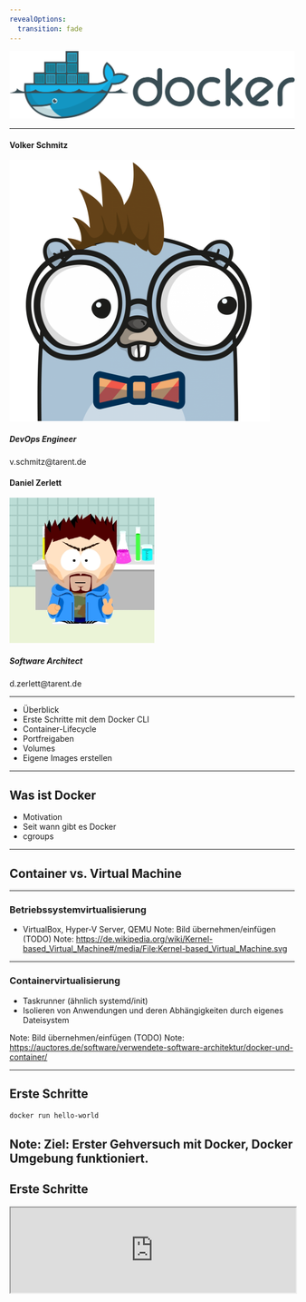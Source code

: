 ```yaml
---
revealOptions:
  transition: fade
---
```


![docker](./images/docker_logo.png)

----

<div class="divided">
  <h4>Volker Schmitz</h4>
  <img src="./images/saltyblu.png">
  <h5>DevOps Engineer</h5> 
  v.schmitz@tarent.de
</div>

<div class="divided">
  <h4>Daniel Zerlett</h4>
  <img src="./images/b00lduck.png">
  <h5>Software Architect</h5>
  d.zerlett@tarent.de
</div>

----

- Überblick
- Erste Schritte mit dem Docker CLI
- Container-Lifecycle
- Portfreigaben
- Volumes
- Eigene Images erstellen

---

## Was ist Docker

- Motivation
- Seit wann gibt es Docker
- cgroups

----

## Container vs. Virtual Machine

----

### Betriebssystemvirtualisierung

* VirtualBox, Hyper-V Server, QEMU
Note: Bild übernehmen/einfügen (TODO)
Note: https://de.wikipedia.org/wiki/Kernel-based_Virtual_Machine#/media/File:Kernel-based_Virtual_Machine.svg

----

### Containervirtualisierung

* Taskrunner (ähnlich systemd/init)
* Isolieren von Anwendungen und deren Abhängigkeiten durch eigenes Dateisystem

Note: Bild übernehmen/einfügen (TODO)
Note: https://auctores.de/software/verwendete-software-architektur/docker-und-container/

---

## Erste Schritte

```bash
docker run hello-world
```
Note: Ziel: Erster Gehversuch mit Docker, Docker Umgebung funktioniert.
----

## Erste Schritte

<iframe width="100%" src="http://localhost:4200?u=trainer&p=trainer"> <!-- .element: class="fragment" -->

Note: docker run hello-world

----

## Docker CLI

Docker CLI ist ein Kommandozeilen-Tool mit dem sich auf einfachste Weise der Docker-Daemon kontrollieren lässt.

Einfache Anwendungsfälle von Docker CLI:
- Container erstellen
- Container starten
- laufende Container anzeigen
- Container stoppen

Note: Ziel: Docker CLI Grundlagen verstehen
Note: Systemd-Analogie ansprechen
----

## Docker CLI

<iframe width="100%" src="http://localhost:4200?u=trainer&p=trainer"> <!-- .element: class="fragment" -->

----

## Docker CLI

```shell
docker run -d -p 8080:80 wordpress
docker ps
docker logs <containerID>
```
Note: https://hub.docker.com/_/wordpress/
Note: Ziel ist es zu erkennen, wie einfach die Instalation ist.

----

### Übung gitea

- Starte "gitea" vom Docker-Image "gitea/gitea" im Hintergund und exponiere den Container-Port 3000 auf den Host-Port 8080!
- Zeige alle laufenden Docker-Prozesse an und erkenne, ob der Port 3000 auf Port 8080 exponiert ist!
- Bonus: Betrachte die Log-Ausgabe des gitea-Containers in Echtzeit!

Note: split view (TODO)
Note: Bonus bonus: Gibt es noch andere Ports im gitea-Container, die nicht exponiert sind? Wenn ja, exponiere auch diesen Port!

<iframe width="100%" src="http://localhost:4200?u=trainer&p=trainer"> <!-- .element: class="fragment" -->

Note: docker run -d -p 3000:3000 gitea/gitea

----

### Zusammenfassung

- Erstellen eines Containers mit exponiertem Port 
  - `docker run`
- Containerübersicht
  - `docker ps`
- Ausgabe von Logs
  - `docker logs`
- Docker CLI Hilfe
  - `docker help`
  - `docker help <subcommand>`

Note: split view (TODO)
<iframe width="100%" src="http://localhost:4200?u=trainer&p=trainer"> <!-- .element: class="fragment" -->

---

## Container-Lifecycle

TODO: Einfaches Bild zum Lifecycle

----

- Created
  - Container ist erstellt aber nicht gestartet
- Running
  - Container ist gestartet 
- Stopped
  - Container ist noch vorhanden aber gestoppt 
- Paused
  - Container ist angehalten
- Deleted
  - Container ist gelöscht

----

<iframe width="100%" src="http://localhost:4200?u=trainer&p=trainer"> <!-- .element: class="fragment" -->

Note: docker ps -a
Note: docker stop
Note: docker rm

----

### Übung Lifecycle

- Alle laufenden Container sollen beendet und gelöscht werden. 
- Wie stelle ich fest, dass alle Container gelöscht sind?

---

## Docker Ports & Volumes

----

### Docker Portfreigaben

Docker kann Container Ports an Hostports binden (exponieren).

```
docker run -d -p 80:8081 wordpress
docker run -d -p 80 wordpress
docker ps
```

Note: split view (TODO)
<iframe width="100%" src="http://localhost:4200?u=trainer&p=trainer"> <!-- .element: class="fragment" -->

Note: Zwei unterschiedliche Container, binden auf zwei unterschiedlichen Ports.
Note: Random-Ports erklären


### Docker Volumes

```shell
docker run -v /some/content:/usr/share/nginx/html:ro -d nginx
```

Note: split view (TODO)
<iframe width="100%" src="http://localhost:4200?u=trainer&p=trainer"> <!-- .element: class="fragment" -->

Note: Kurzer Hinweis auf Anonymous und Named-Volumes
Note: ro,rw etc.

----

### Docker Volumes Detail

- Default: read/write
  - docker run -v /local/folder:/container/folder imageName
  - docker run -v /local/folder:/container/folder:rw imageName
- Read only
  - docker run -v /local/folder:/container/folder:ro imageName

----

### Übung Volumes and Ports

- Starte gitea mit folgenden Optionen:
  - Persistenz der Git-Konfiguration (Container-Pfad /data)
  - Exponiere das Webinterface 
    - Containerport 3000 auf lokalen Port 3000
  - Exponiere SSH
    - Containerport 22 auf lokalen Port 3022
- Richte gitea über das Webinterface ein (http://localhost:3000)
  - Default-Settings lassen
- Container stoppen und löschen
  - Bonus: Gibt es einen Befehl der Stoppen und Löschen vereint?
- Container mit den selben Optionen wieder erstellen
- Was passiert mit der Konfiguration und den Nutzdaten von gitea?

<iframe width="100%" src="http://localhost:4200?u=trainer&p=trainer"> <!-- .element: class="fragment" -->

Note: docker run -v $(pwd)/gitea-data:/data -p 3000:3000 -p 22:3022
Note: docker stop `containterid`
Note: docker rm `containerid` 
Note: docker rm -f `containerid`
  
----

### Zusammenfassung  

- Exponieren von beliebigen Ports
  - Random Ports
  - Fixed Ports
- Einbinden von Volumes
  - Schreib/Lesezugriff
  - Schreibgeschützt (ro) 
- Stoppen und löschen von Containern
  - docker stop
  - docker rm  
  - docker rm -f 
  
<iframe width="100%" src="http://localhost:4200?u=trainer&p=trainer"> <!-- .element: class="fragment" -->  

Note: docker run -p 3000:3000 -p 3022:22 -v $(pwd)/giteatest:/data gitea/gitea
  
---

## Environment-Variablen

Note: Beispiel environment variablen an MariaDB zeigen.

```
docker run -d \
           -e MYSQL_ROOT_PASSWORD=supersicher \
           -e MYSQL_USER=wordpress \
           -e MYSQL_PASSWORD=wordpress \
           -e MYSQL_DATABASE=wordpress \
           -v $(pwd)/mariadb-data:/var/lib/mysql \
           --name wordpress-database \
           mariadb

docker inspect wordpress-database
```

----

### Übung PostgresDB starten

 - Starte einen [postgreSQL](https://hub.docker.com/_/postgres/) Docker-Container mit:
   - einer automatisch erstellten Datenbank mit dediziertem Benutzeraccount 
   - Umgebungsvariablen POSTGRES_USER, POSTGRES_PASSWORD, POSTGRES_DB
 - Sorge dafür, dass das Datenverzeichnis der Datenbank (/var/lib/postgresql/data) auf ein lokales 
   Volume ($(pwd)/volumes/db) gemappt ist!
   
Note: docker run -d --name=gitea-database -e POSTGRES_USER=gitea -e POSTGRES_PASSWORD=gitea -e POSTGRES_DB=gitea -v $(pwd)/postgesql-data:/var/lib/postgresql/data postgres

----

### Zusammenfassung

- Container Namen geben (--name)
- Environment-Variablen an Container übergeben (-e)
- docker inspect

---

## Kommunikation zwischen Containern

Kommunikation über die "Docker default bridge"
Namensauflösung per Docker-DNS

Note: Wordpress-Container starten, mit mysql verknüpfen
Note: Ziel: Interne Kommunikation zwischen Containern
Note: docker run --link=wordpress-database -e WORDPRESS_DB_HOST=wordpress-database -e WORDPRESS_DB_USER=wordpress -e WORDPRESS_DB_PASSWORD=wordpress -e WORDPRESS_DB_NAME=wordpress wordpress

<iframe width="100%" src="http://localhost:4200?u=trainer&p=trainer"> <!-- .element: class="fragment" -->

----

### Übung: Gitea mit PostgreSQL verbinden

- Stoppe und lösche nun deinen Gitea Container!
- Konfiguriere den Container so, dass Gitea seine Konfiguration in der lokalen PostgreSQL speichert!
  - Benutze dafür die vorher erstellte Datenbank!
  
Note: docker run -d --name=gitea-database -e POSTGRES_USER=gitea -e POSTGRES_PASSWORD=gitea -e POSTGRES_DB=gitea -v $(pwd)/postgesql-data:/var/lib/postgresql/data postgres
Note: docker run -p 3000:3000 -v $(pwd)/gitea/data:/data -p 3000:3000 -p 3022:22 --link=gitea-database gitea/gitea

----

### Zusammenfassung

Verbinden von Containern
  - --link
  - Namensauflösung per Docker DNS

---

## Container und Images

- Was ist ein Image und was ist ein Container

Note: Ein Image ist nicht lauffähig, es wir verwendet um ein Container zu erzeugen
Note: Ein Container ist eine Instanz von einem Image und kann zur Laufzeit verändert werden
Note: Beispiel: docker run -it ubuntu -> apt-get update; apt-get install git -y; exit
Note:           docker run -it ubuntu git --version
Note: Das Selbe nochmal mit commit
Note: docker image ls

<iframe width="100%" src="http://localhost:4200?u=trainer&p=trainer"> <!-- .element: class="fragment" -->
---

## Zusammenfassung

- Unterschied Container und Images
- docker commit
- docker images
  - docker image ls
 

# Docker Images erstellen

---

## Docker CLI

### docker exec

docker run --name mynginx-container -it nginx bash
  echo "<h1>Hello World</h1>" > /usr/share/nginx/html/index.html
  exit 
docker commit mynginx-container mynginx-image
  
Note: Docker commit erklären mit Überleitung zu Dockerfile

----

## Image aus Dockerfile erstellen


Dockerfile
```
FROM nginx
RUN echo "<h1>Hello World from Dockerfile</h1>" > /usr/share/nginx/html/index.html 
```

```bash
docker build -t mynginx-image:2
docker run -d -p 8081:80 mynginx-image
docker run -d -p 8082:80 mynginx-image:2
```

---

### Übung

- Baue ein docker Image das auf nginx basiert
- Dieses soll eine modifizierte index.html haben
- Tagge den Container als mynginx
- Baue einen zweiten nginx container der den "COPY"-Befehl nutzt.
- Tagge den Container als mynginx in Version 2
- Bonus: Nutze Nginx mit alpine anstatt ubuntu
- Bonus vergleiche die Image größen

Link zu Dokumentation

----

### Docker Base Images

Welche "base" Images gibt es?
Was sind die Unterschiede?

Note: Alpine ist der bevorzugte, da er wesentlich kleiner ist als alle anderen.

----

### Zusammenfassung

- Dockerfile
  - FROM
  - COPY
  - RUN
  - CMD
- Docker CLI
  - docker build -t tag:version .
  - docker commit image tag:version
- Docker Hub

---

## Advanced Optional

---

## docker-compose

TODO: motivation, syntax, cli

Ziel: Vereinfachung von docker cli

Tool zur Vereinfachung von docker (v2)
Tool zu benutzung von docker swarm (v3)

Note: Example: wordpress mit postgresql

----

### Übung

- Stoppe und lösche deine vorrangegangen Container ohne Nutzdatemverlust.
- Erstelle eine docker-compose.yml in der [gitea](https://hub.docker.com/r/gitea/gitea/) und mariadb als Services beschrieben sind.
  - Stelle sicher das alle Volumes und Ports erhalten bleiben.
- Lagere das Daten-Verzeichnis von gitea auf deinen Computer aus.

---

## Docker Netzwerke

- docker network ls
- docker-compose naming (netzwerke und container)
- docker-compose -p
- docker network rm
- Unterschied docker-compose stop/down

----

### Übung

- Füge deiner docker-compose.yml ein "seprates" Netzwerk hinzu!
- Richte nun die Verbindung von gitea und mariaDB über das neuerstellte Netzwerk ein.

---

## Layer und Storage Driver (theorie only)

- Was ist das eigentlich?
- Wo sehe ich das?

---

## Dockerfile Layer

- EXPOSE
- USER
- ENV
- RUN TODO: Bsp einbauen

----

### Übung

- Erweitere deine Dockerfile so, dass die Anwendung nicht mehr unter dem default User und Gruppe läuft!
  - Stelle mit RUN sicher, dass der User berechtigungen hat das Binary zu starten und im Verzeichnis (/app) zu schreiben.
- Konfiguriere die Anwendung über ENV variablen, stelle sicher dass alle Ports exponiert werden.

---

## Advanced Layer

- COPY vs ADD
- WORKDIR
- ENTRYPOINT vs CMD
  - ENTRYPOINT nicht überschreibbar
- HEALTHCHECK ?

----

### Übung

- Versuche den RUN Befehl durch WORKDIR und COPY --chown zu erstezen.

---

### Multistagebuilds

- Konzept vorstellen
  - beispiel an Go Service
- COPY --from
- STOPSIGNAL

----

#### Übung

- Baue in einem vorrangestellen Dockercontainer dein Java Jar zusammen, nenne diesen "build"!
  - benutze hierfür Gradle
- Kopiere das erfolgreich gebaute Jar vom ersten Container in den zweiten Container.
  - Nutze hierfür die Docker "Multistage Build"-Funktionalität (COPY --from=build)
- Java Service bauen mit multistage (service tut das gleiche (wie go service) ist in aber in Java geschrieben)

---

### Zusammenfassung Layer, Praxisbeispiel

- Dockerfiles vergleichen
- Layer Vergleichen
- Image Größen vergleichen

---

#### Ziel:

- Es existieren zwei Dockerfiles die beide Funktionieren
- ein Go Service ein Java Service
  - der Java service ist selbsterarbeitet

---

### Best practice

- Konfiguration über Umgebungsvariablen
- Logging über STDOUT
  - Filebeat JSONLOG
- Nur ein Prozess
- Exit Codes (SIGTERM usw)

----

#### Übung:

- start.sh
  - mit debug help etc
- ENTRYPOINT auf start.sh
- reagiert auf SIGTERM oder definiert ein STOPSIGNAL
- Sinnvolle(tm) Exit-Codes
 (siehe --init)
- Nutze die Health Resource im HEALTHCHECK


---

## Dynamisches routing labels mit traefik -- optional

Traefik beispiel zeigen

----

### Übung alles in traefik einbauen

